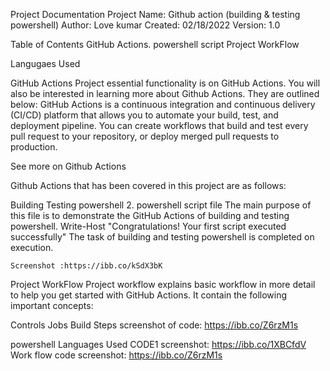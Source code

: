 Project Documentation
Project Name: Github action (building & testing powershell)
Author: Love kumar
Created: 02/18/2022
Version: 1.0

Table of Contents
GitHub Actions.
powershell script
Project WorkFlow

Langugaes Used

GitHub Actions
Project essential functionality is on GitHub Actions. You will also be interested in learning more about Github Actions. They are outlined below:
GitHub Actions is a continuous integration and continuous delivery (CI/CD) platform that allows you to automate your build, test, and deployment pipeline. You can create workflows that build and test every pull request to your repository, or deploy merged pull requests to production.

See more on Github Actions

Github Actions that has been covered in this project are as follows:

Building
Testing powershell
2. powershell script file
The main purpose of this file is to demonstrate the GitHub Actions of building and testing powershell. Write-Host "Congratulations! Your first script executed successfully" The task of building and testing powershell is completed on execution.

    Screenshot :https://ibb.co/kSdX3bK
Project WorkFlow
Project workflow explains basic workflow in more detail to help you get started with GitHub Actions.
It contain the following important concepts:

Controls
Jobs
Build
Steps
screenshot of code: https://ibb.co/Z6rzM1s

powershell
Languages Used
CODE1 screenshot: https://ibb.co/1XBCfdV
Work flow code screenshot: https://ibb.co/Z6rzM1s
